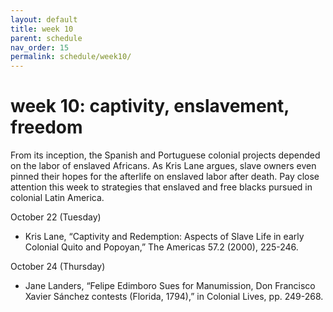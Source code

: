 ```yaml
---
layout: default
title: week 10
parent: schedule
nav_order: 15
permalink: schedule/week10/
---
```


# week 10: captivity, enslavement, freedom

From its inception, the Spanish and Portuguese colonial projects depended on
the labor of enslaved Africans. As Kris Lane argues, slave owners even pinned
their hopes for the afterlife on enslaved labor after death. Pay close
attention this week to strategies that enslaved and free blacks pursued in
colonial Latin America.


October 22 (Tuesday)  

* Kris Lane, “Captivity and Redemption: Aspects of Slave Life in early Colonial Quito and Popoyan,” The Americas 57.2 (2000), 225-246.

October 24 (Thursday)  

* Jane Landers, “Felipe Edimboro Sues for Manumission, Don Francisco Xavier Sánchez contests (Florida, 1794),” in Colonial Lives, pp. 249-268.


